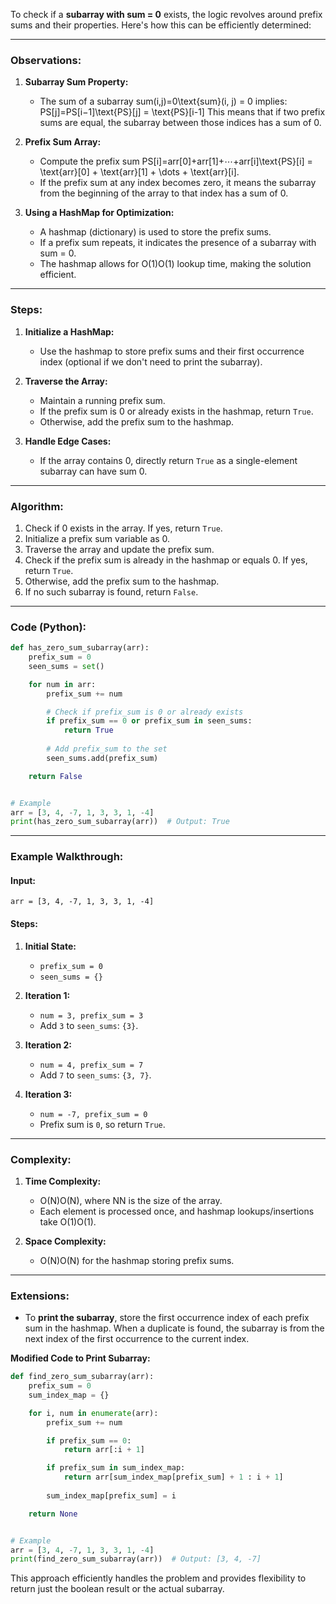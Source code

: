 To check if a **subarray with sum = 0** exists, the logic revolves around prefix sums and their properties. Here's how this can be efficiently determined:

---

### Observations:

1. **Subarray Sum Property:**
    
    - The sum of a subarray sum(i,j)=0\text{sum}(i, j) = 0 implies: PS[j]=PS[i−1]\text{PS}[j] = \text{PS}[i-1] This means that if two prefix sums are equal, the subarray between those indices has a sum of 0.
2. **Prefix Sum Array:**
    
    - Compute the prefix sum PS[i]=arr[0]+arr[1]+⋯+arr[i]\text{PS}[i] = \text{arr}[0] + \text{arr}[1] + \dots + \text{arr}[i].
    - If the prefix sum at any index becomes zero, it means the subarray from the beginning of the array to that index has a sum of 0.
3. **Using a HashMap for Optimization:**
    
    - A hashmap (dictionary) is used to store the prefix sums.
    - If a prefix sum repeats, it indicates the presence of a subarray with sum = 0.
    - The hashmap allows for O(1)O(1) lookup time, making the solution efficient.

---

### Steps:

1. **Initialize a HashMap:**
    
    - Use the hashmap to store prefix sums and their first occurrence index (optional if we don't need to print the subarray).
2. **Traverse the Array:**
    
    - Maintain a running prefix sum.
    - If the prefix sum is 0 or already exists in the hashmap, return `True`.
    - Otherwise, add the prefix sum to the hashmap.
3. **Handle Edge Cases:**
    
    - If the array contains 0, directly return `True` as a single-element subarray can have sum 0.

---

### Algorithm:

1. Check if 0 exists in the array. If yes, return `True`.
2. Initialize a prefix sum variable as 0.
3. Traverse the array and update the prefix sum.
4. Check if the prefix sum is already in the hashmap or equals 0. If yes, return `True`.
5. Otherwise, add the prefix sum to the hashmap.
6. If no such subarray is found, return `False`.

---

### Code (Python):

```python
def has_zero_sum_subarray(arr):
    prefix_sum = 0
    seen_sums = set()

    for num in arr:
        prefix_sum += num

        # Check if prefix_sum is 0 or already exists
        if prefix_sum == 0 or prefix_sum in seen_sums:
            return True
        
        # Add prefix_sum to the set
        seen_sums.add(prefix_sum)

    return False


# Example
arr = [3, 4, -7, 1, 3, 3, 1, -4]
print(has_zero_sum_subarray(arr))  # Output: True
```

---

### Example Walkthrough:

#### Input:

`arr = [3, 4, -7, 1, 3, 3, 1, -4]`

#### Steps:

1. **Initial State:**
    
    - `prefix_sum = 0`
    - `seen_sums = {}`
2. **Iteration 1:**
    
    - `num = 3, prefix_sum = 3`
    - Add `3` to `seen_sums`: `{3}`.
3. **Iteration 2:**
    
    - `num = 4, prefix_sum = 7`
    - Add `7` to `seen_sums`: `{3, 7}`.
4. **Iteration 3:**
    
    - `num = -7, prefix_sum = 0`
    - Prefix sum is `0`, so return `True`.

---

### Complexity:

1. **Time Complexity:**
    
    - O(N)O(N), where NN is the size of the array.
    - Each element is processed once, and hashmap lookups/insertions take O(1)O(1).
2. **Space Complexity:**
    
    - O(N)O(N) for the hashmap storing prefix sums.

---

### Extensions:

- To **print the subarray**, store the first occurrence index of each prefix sum in the hashmap. When a duplicate is found, the subarray is from the next index of the first occurrence to the current index.

**Modified Code to Print Subarray:**

```python
def find_zero_sum_subarray(arr):
    prefix_sum = 0
    sum_index_map = {}

    for i, num in enumerate(arr):
        prefix_sum += num

        if prefix_sum == 0:
            return arr[:i + 1]

        if prefix_sum in sum_index_map:
            return arr[sum_index_map[prefix_sum] + 1 : i + 1]
        
        sum_index_map[prefix_sum] = i

    return None


# Example
arr = [3, 4, -7, 1, 3, 3, 1, -4]
print(find_zero_sum_subarray(arr))  # Output: [3, 4, -7]
```

This approach efficiently handles the problem and provides flexibility to return just the boolean result or the actual subarray.